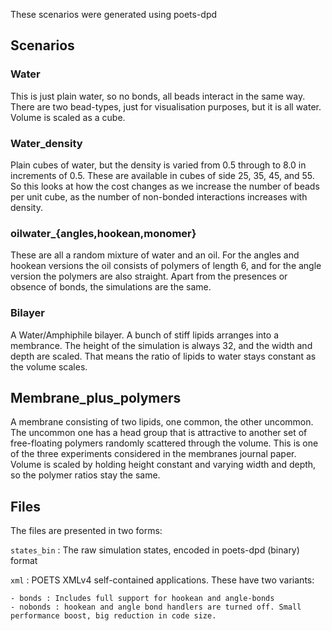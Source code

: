These scenarios were generated using poets-dpd

Scenarios
---------

### Water

This is just plain water, so no bonds, all beads interact in the same way.
There are two bead-types, just for visualisation purposes, but it is all
water. Volume is scaled as a cube.

### Water_density

Plain cubes of water, but the density is varied from 0.5 through to 8.0
in increments of 0.5. These are available in cubes of side 25, 35, 45, and 55.
So this looks at how the cost changes as we increase the number of beads
per unit cube, as the number of non-bonded interactions increases with
density.

### oilwater_{angles,hookean,monomer}

These are all a random mixture of water and an oil. For the angles
and hookean versions the oil consists of polymers of length 6, and
for the angle version the polymers are also straight. Apart from the
presences or obsence of bonds, the simulations are the same.

### Bilayer

A Water/Amphiphile bilayer. A bunch of stiff lipids arranges into a
membrance. The height of the simulation is always 32, and the width
and depth are scaled. That means the ratio of lipids to water stays
constant as the volume scales.

## Membrane_plus_polymers

A membrane consisting of two lipids, one common, the other uncommon.
The uncommon one has a head group that is attractive to another set
of free-floating polymers randomly scattered through the volume.
This is one of the three experiments considered in the membranes
journal paper. Volume is scaled by holding height constant and
varying width and depth, so the polymer ratios stay the same.

Files
-----

The files are presented in two forms:

`states_bin` : The raw simulation states, encoded in poets-dpd (binary) format

`xml` : POETS XMLv4 self-contained applications. These have two variants:

    - bonds : Includes full support for hookean and angle-bonds
    - nobonds : hookean and angle bond handlers are turned off. Small performance boost, big reduction in code size.